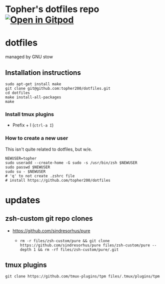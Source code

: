 # Topher's dotfiles repo [![Open in Gitpod](https://gitpod.io/button/open-in-gitpod.svg)](https://gitpod.io/#https://github.com/topher200/dotfiles)

# dotfiles

managed by GNU stow

## Installation instructions

```
sudo apt-get install make
git clone git@github.com:topher200/dotfiles.git
cd dotfiles
make install-all-packages
make
```

### Install tmux plugins

- Prefix + I (`ctrl-a I`)

### How to create a new user

This isn't quite related to dotfiles, but w/e.

```
NEWUSER=topher
sudo useradd --create-home -G sudo -s /usr/bin/zsh $NEWUSER
sudo passwd $NEWUSER
sudo su - $NEWUSER
# 'q' to not create .zshrc file
# install https://github.com/topher200/dotfiles
```

# updates

## zsh-custom git repo clones

- https://github.com/sindresorhus/pure

  - `rm -r files/zsh-custom/pure && git clone https://github.com/sindresorhus/pure files/zsh-custom/pure --depth 1 && rm -rf files/zsh-custom/pure/.git`

## tmux plugins

```
git clone https://github.com/tmux-plugins/tpm files/.tmux/plugins/tpm
```

